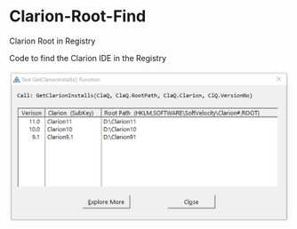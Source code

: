 # Clarion-Root-Find

 Clarion Root in Registry

Code to find the Clarion IDE in the Registry

![cap](readme.png)